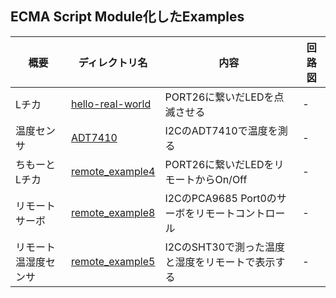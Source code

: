 ## ECMA Script Module化したExamples


|  概要  |  ディレクトリ名  |  内容  |  回路図  |
| ---- | ---- | ---- | ---- |
|  Lチカ  |  [hello-real-world](hello-real-world)  |  PORT26に繋いだLEDを点滅させる  |  -  |
|  温度センサ  |  [ADT7410](ADT7410)  |  I2CのADT7410で温度を測る  |  -  |
|  ちもーとLチカ  |  [remote_example4](remote_example4)  |  PORT26に繋いだLEDをリモートからOn/Off  |  -  |
|  リモートサーボ  |  [remote_example8](remote_example9)  |  I2CのPCA9685 Port0のサーボをリモートコントロール |  -  |
|  リモート温湿度センサ  |  [remote_example5](remote_example5) |  I2CのSHT30で測った温度と湿度をリモートで表示する |  -  |


